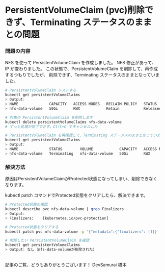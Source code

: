 # PersistentVolumeClaim (pvc)削除できず、Terminating ステータスのままとの問題

### 問題の内容
NFS を使って PersistentVolumeClaim を作成しました。
NFS 修正があって、IP が変わりました。
この状態で、PersistentVolumeClaim を削除して、再作成するつもりでしたが、
削除できず、Terminating ステータスのままとなっていました。

```sh
# PersistentVolumeClaim リストする
kubectl get persistentVolumeClaims
> Output:
> NAME              CAPACITY   ACCESS MODES   RECLAIM POLICY   STATUS     CLAIM                            STORAGECLASS   REASON   AGE
> nfs-data-volume   50Gi       RWX            Retain           Released   default/nfs-data-volume                           25d

# 対象の PersistentVolumeClaim を削除します
kubectl delete persistentVolumeClaims nfs-data-volume
# ずっと処理が完了できず、Ctrl+C でキャンセルした

# PersistentVolumeClaim を再確認して、Terminating ステータスのままとなっています
kubectl get persistentVolumeClaims
> Output:
> NAME              STATUS        VOLUME            CAPACITY   ACCESS MODES   STORAGECLASS   AGE
> nfs-data-volume   Terminating   nfs-data-volume   50Gi       RWX                           25d
```

### 解決方法
原因はPersistentVolumeClaimがProtected状態になってしまい、削除できなくなります。

kubectl patch コマンドでProtected状態をクリアしたら、解決できます。

```sh
# Protected状態の確認
kubectl describe pvc nfs-data-volume | grep Finalizers
> Output:
> Finalizers:    [kubernetes.io/pvc-protection]

# Protected状態をクリアする
kubectl patch pvc nfs-data-volume -p '{"metadata":{"finalizers": []}}' --type=merge

# 削除したい PersistentVolumeClaim を確認
kubectl get persistentVolumeClaims
> Output: なし（nfs-data-volumeが削除された）
```

<br> 
記事のご覧、どうもありがとうございます！
DevSamurai 橋本